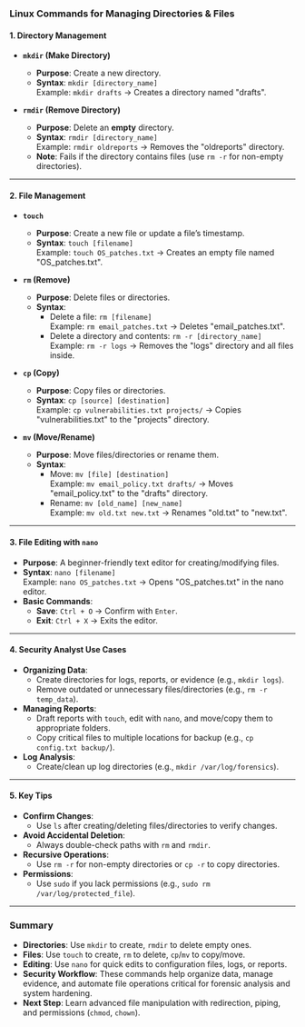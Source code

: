 ### **Linux Commands for Managing Directories & Files**  

#### **1. Directory Management**  
- **`mkdir` (Make Directory)**  
  - **Purpose**: Create a new directory.  
  - **Syntax**: `mkdir [directory_name]`  
    Example: `mkdir drafts` → Creates a directory named "drafts".  

- **`rmdir` (Remove Directory)**  
  - **Purpose**: Delete an **empty** directory.  
  - **Syntax**: `rmdir [directory_name]`  
    Example: `rmdir oldreports` → Removes the "oldreports" directory.  
  - **Note**: Fails if the directory contains files (use `rm -r` for non-empty directories).  

---

#### **2. File Management**  
- **`touch`**  
  - **Purpose**: Create a new file or update a file’s timestamp.  
  - **Syntax**: `touch [filename]`  
    Example: `touch OS_patches.txt` → Creates an empty file named "OS_patches.txt".  

- **`rm` (Remove)**  
  - **Purpose**: Delete files or directories.  
  - **Syntax**:  
    - Delete a file: `rm [filename]`  
      Example: `rm email_patches.txt` → Deletes "email_patches.txt".  
    - Delete a directory and contents: `rm -r [directory_name]`  
      Example: `rm -r logs` → Removes the "logs" directory and all files inside.  

- **`cp` (Copy)**  
  - **Purpose**: Copy files or directories.  
  - **Syntax**: `cp [source] [destination]`  
    Example: `cp vulnerabilities.txt projects/` → Copies "vulnerabilities.txt" to the "projects" directory.  

- **`mv` (Move/Rename)**  
  - **Purpose**: Move files/directories or rename them.  
  - **Syntax**:  
    - Move: `mv [file] [destination]`  
      Example: `mv email_policy.txt drafts/` → Moves "email_policy.txt" to the "drafts" directory.  
    - Rename: `mv [old_name] [new_name]`  
      Example: `mv old.txt new.txt` → Renames "old.txt" to "new.txt".  

---

#### **3. File Editing with `nano`**  
- **Purpose**: A beginner-friendly text editor for creating/modifying files.  
- **Syntax**: `nano [filename]`  
  Example: `nano OS_patches.txt` → Opens "OS_patches.txt" in the nano editor.  
- **Basic Commands**:  
  - **Save**: `Ctrl + O` → Confirm with `Enter`.  
  - **Exit**: `Ctrl + X` → Exits the editor.  

---

#### **4. Security Analyst Use Cases**  
- **Organizing Data**:  
  - Create directories for logs, reports, or evidence (e.g., `mkdir logs`).  
  - Remove outdated or unnecessary files/directories (e.g., `rm -r temp_data`).  
- **Managing Reports**:  
  - Draft reports with `touch`, edit with `nano`, and move/copy them to appropriate folders.  
  - Copy critical files to multiple locations for backup (e.g., `cp config.txt backup/`).  
- **Log Analysis**:  
  - Create/clean up log directories (e.g., `mkdir /var/log/forensics`).  

---

#### **5. Key Tips**  
- **Confirm Changes**:  
  - Use `ls` after creating/deleting files/directories to verify changes.  
- **Avoid Accidental Deletion**:  
  - Always double-check paths with `rm` and `rmdir`.  
- **Recursive Operations**:  
  - Use `rm -r` for non-empty directories or `cp -r` to copy directories.  
- **Permissions**:  
  - Use `sudo` if you lack permissions (e.g., `sudo rm /var/log/protected_file`).  

---

### **Summary**  
- **Directories**: Use `mkdir` to create, `rmdir` to delete empty ones.  
- **Files**: Use `touch` to create, `rm` to delete, `cp`/`mv` to copy/move.  
- **Editing**: Use `nano` for quick edits to configuration files, logs, or reports.  
- **Security Workflow**: These commands help organize data, manage evidence, and automate file operations critical for forensic analysis and system hardening.  
- **Next Step**: Learn advanced file manipulation with redirection, piping, and permissions (`chmod`, `chown`).